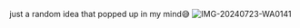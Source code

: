 just a  random idea that popped up in my mind😅
![IMG-20240723-WA0141](https://github.com/user-attachments/assets/63b08ce2-8864-4f29-be5f-cb913659004b)
